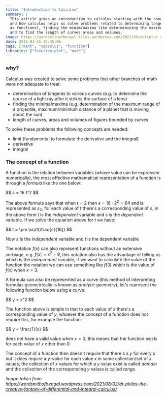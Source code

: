 ```yaml
---
title: "Introduction to Calculus"
summary: |
  This article gives an introduction to calculus starting with the concept of a function
  and how calculus helps us solve problems related to determining tangents to curves (expressed
  as functions), finding the minim/maxima like determinining the maximum range of a projectile,
  and to find the length of curves areas and volumes.
image: https://wordsmithofbengal.files.wordpress.com/2021/08/calculus_score-sheet.png
date: 2015-03-31 15:35:06
tags: ["math", "calculus", "function"]
libraries: ["function-plot", "math"]
---
```


### why?

Calculus was created to solve some problems that other branches of math were not adequate to treat:

- determination of tangents to various curves (e.g. to determine the course of a light ray after it strikes the surface of a lens)
- finding the minima/maxima (e.g. determination of the maximum range of a projectile, maximum/minimum distance of a planet that is moving about the sun)
- length of curves, areas and volumes of figures bounded by curves

To solve these problems the following concepts are needed:

- limit (fundamental to formulate the derivative and the integral)
- derivative
- integral

### The concept of a function

A function is the relation between variables (whose value can be expressed numerically), the most effective mathematical representation of a function is through a *formula* like the one below:

<div>$$
s = 16 t^2
$$</div>

The above formula says that when $t=2$ then $s=16 \cdot 2^2 = 64$ and is represented as $s_2$, for each value of $t$ there's a corresponding value of $s$, in the above form $t$ is the *independent* variable and $s$ is the *dependent* variable. If we solve the equation above for $t$ we have:

<div>$$
t = \pm \sqrt{\frac{s}{16}}
$$</div>

Now $s$ is the *independent* variable and $t$ is the dependent variable

The notation $f(x)$ can also represent functions without an extensive verbiage, e.g. $f(x) = x^2 - 9$, this notation also has the advantage of telling us which is the *independent* variable, if we want to calculate the value of the function the notation we can use something like $f(3)$ which is the value of $f(x)$ when $x = 3$.

A formula can also be represented as a curve (this method of interpreting formulas geometrically is known as *analytic geometry*), let's represent the following function below using a curve:

<div>$$
y = x^2
$$</div>

<div id="formula-as-a-curve"></div>


The function above is simple in that to each value of $x$ there's a corresponding value of $y$, whoever the concept of a function does not require this, for example the function:

<div>$$
y = \frac{1}{x}
$$</div>

does not have a valid value when $x = 0$, this means that the function exists for each value of $x$ other than $0$.

<div id="for-other-than-0"></div>

The concept of a function then doesn't require that there's a $y$ for every $x$ but it does require a $y$-value for each value $x$ in some collection/set of $x$ values, the collection of $x$ values for which a $y$ value exist is called *domain* and the collection of the corresponding $y$ values is called *range*.

<script src="/js/calculus/intro.js"></script>

*Image taken from https://wordsmithofbengal.wordpress.com/2021/08/02/dr-philos-the-creative-fantasy-of-differential-and-integral-calculus/*

